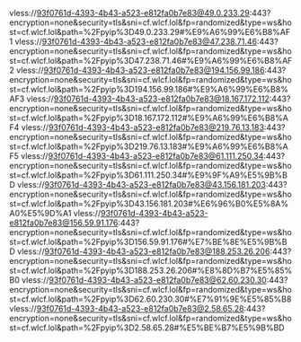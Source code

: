 vless://93f0761d-4393-4b43-a523-e812fa0b7e83@49.0.233.29:443?encryption=none&security=tls&sni=cf.wlcf.lol&fp=randomized&type=ws&host=cf.wlcf.lol&path=%2Fpyip%3D49.0.233.29#%E9%A6%99%E6%B8%AF1
vless://93f0761d-4393-4b43-a523-e812fa0b7e83@47.238.71.46:443?encryption=none&security=tls&sni=cf.wlcf.lol&fp=randomized&type=ws&host=cf.wlcf.lol&path=%2Fpyip%3D47.238.71.46#%E9%A6%99%E6%B8%AF2
vless://93f0761d-4393-4b43-a523-e812fa0b7e83@194.156.99.186:443?encryption=none&security=tls&sni=cf.wlcf.lol&fp=randomized&type=ws&host=cf.wlcf.lol&path=%2Fpyip%3D194.156.99.186#%E9%A6%99%E6%B8%AF3
vless://93f0761d-4393-4b43-a523-e812fa0b7e83@18.167.172.112:443?encryption=none&security=tls&sni=cf.wlcf.lol&fp=randomized&type=ws&host=cf.wlcf.lol&path=%2Fpyip%3D18.167.172.112#%E9%A6%99%E6%B8%AF4
vless://93f0761d-4393-4b43-a523-e812fa0b7e83@219.76.13.183:443?encryption=none&security=tls&sni=cf.wlcf.lol&fp=randomized&type=ws&host=cf.wlcf.lol&path=%2Fpyip%3D219.76.13.183#%E9%A6%99%E6%B8%AF5
vless://93f0761d-4393-4b43-a523-e812fa0b7e83@61.111.250.34:443?encryption=none&security=tls&sni=cf.wlcf.lol&fp=randomized&type=ws&host=cf.wlcf.lol&path=%2Fpyip%3D61.111.250.34#%E9%9F%A9%E5%9B%BD
vless://93f0761d-4393-4b43-a523-e812fa0b7e83@43.156.181.203:443?encryption=none&security=tls&sni=cf.wlcf.lol&fp=randomized&type=ws&host=cf.wlcf.lol&path=%2Fpyip%3D43.156.181.203#%E6%96%B0%E5%8A%A0%E5%9D%A1
vless://93f0761d-4393-4b43-a523-e812fa0b7e83@156.59.91.176:443?encryption=none&security=tls&sni=cf.wlcf.lol&fp=randomized&type=ws&host=cf.wlcf.lol&path=%2Fpyip%3D156.59.91.176#%E7%BE%8E%E5%9B%BD
vless://93f0761d-4393-4b43-a523-e812fa0b7e83@188.253.26.206:443?encryption=none&security=tls&sni=cf.wlcf.lol&fp=randomized&type=ws&host=cf.wlcf.lol&path=%2Fpyip%3D188.253.26.206#%E8%8D%B7%E5%85%B0
vless://93f0761d-4393-4b43-a523-e812fa0b7e83@62.60.230.30:443?encryption=none&security=tls&sni=cf.wlcf.lol&fp=randomized&type=ws&host=cf.wlcf.lol&path=%2Fpyip%3D62.60.230.30#%E7%91%9E%E5%85%B8
vless://93f0761d-4393-4b43-a523-e812fa0b7e83@2.58.65.28:443?encryption=none&security=tls&sni=cf.wlcf.lol&fp=randomized&type=ws&host=cf.wlcf.lol&path=%2Fpyip%3D2.58.65.28#%E5%BE%B7%E5%9B%BD
